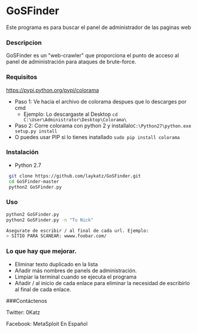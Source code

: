 # GoSFinder
Este programa es para buscar el panel de administrador de las paginas web

### Descripcion
GoSFinder es un "web-crawler" que proporciona el punto de acceso al panel de administración para ataques de brute-force.

### Requisitos

https://pypi.python.org/pypi/colorama
- Paso 1: Ve hacia el archivo de colorama despues que lo descarges por cmd 
   - Ejemplo: Lo descargaste al Desktop ```cd C:\User\Administrator\Desktop\Colorama\```
- Paso 2: Corre colorama con python 2 y installalo```C:\Python27\python.exe setup.py install ``` 
- O puedes usar PIP si lo tienes inatallado 
   ```sudo pip install colorama```


### Instalación

- Python 2.7
```sh
 git clone https://github.com/laykatz/GoSFinder.git
 cd GoSFinder-master
 python2 GoSFinder.py
```
### Uso
```sh
python2 GoSFinder.py
python2 GoSFinder.py -n "Tu Nick"

Asegurate de escribir / al final de cada url. Ejemplo:
> SITIO PARA SCANEAR: wwww.foobar.com/
```
### Lo que hay que mejorar.

- Eliminar texto duplicado en la lista
- Añadir más nombres de panels de administración.
- Limpiar la terminal cuando se ejecuta el programa 
- Añadir / al inicio de cada enlace para eliminar la necesidad de escribirlo al final de cada enlace. 

###Contáctenos 

Twitter: 0Katz

Facebook: MetaSploit En Español 
